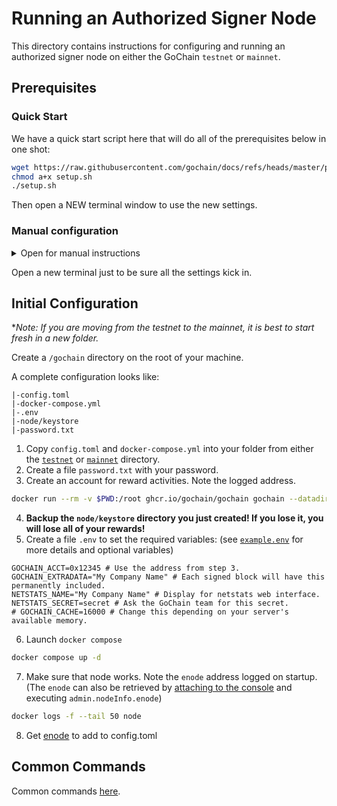 # Running an Authorized Signer Node

This directory contains instructions for configuring and running an authorized signer node on either the GoChain `testnet` or `mainnet`.

## Prerequisites

### Quick Start

We have a quick start script here that will do all of the prerequisites below in one shot:

```sh
wget https://raw.githubusercontent.com/gochain/docs/refs/heads/master/public-network/signers/nodes/setup.sh
chmod a+x setup.sh
./setup.sh
```

Then open a NEW terminal window to use the new settings. 

### Manual configuration

<details>
<summary>Open for manual instructions</summary>
  
Update a few Linux settings to ensure things run smoothly.

Update `vm.max_map_count`:

```sh
sysctl -w vm.max_map_count=262144
nano /etc/sysctl.conf
# Add the following line:
vm.max_map_count = 262144
```

Then increase the ulimit for the root user (assuming you are using root to run docker). Check current setting with `ulimit -n`, if it's a lot higher than 1024, you're good. If not, do this:

```sh
ulimit -n 100000
nano /etc/security/limits.conf
# Add the following line to it:
root             soft    nofile          100000
```

Install `docker` and `docker-compose`.

* Docker > 25.0 ([install](https://docs.docker.com/engine/install/))

Quick Docker install:

```sh
curl -fsSL https://get.docker.com -o get-docker.sh
sudo sh get-docker.sh
```
</details>

Open a new terminal just to be sure all the settings kick in. 

## Initial Configuration

\**Note: If you are moving from the testnet to the mainnet, it is best to start fresh in a new folder.*

Create a `/gochain` directory on the root of your machine.

A complete configuration looks like:

```
|-config.toml
|-docker-compose.yml
|-.env
|-node/keystore
|-password.txt
```

1. Copy `config.toml` and `docker-compose.yml` into your folder from either the [`testnet`](testnet) or [`mainnet`](mainnet) directory.
2. Create a file `password.txt` with your password.
3. Create an account for reward activities. Note the logged address.

```sh
docker run --rm -v $PWD:/root ghcr.io/gochain/gochain gochain --datadir /root/node --password /root/password.txt account new
```

4. **Backup the `node/keystore` directory you just created! If you lose it, you will lose all of your rewards!**
5. Create a file `.env` to set the required variables: (see [`example.env`](example.env) for more details and optional variables)
```
GOCHAIN_ACCT=0x12345 # Use the address from step 3.
GOCHAIN_EXTRADATA="My Company Name" # Each signed block will have this permanently included.
NETSTATS_NAME="My Company Name" # Display for netstats web interface.
NETSTATS_SECRET=secret # Ask the GoChain team for this secret.
# GOCHAIN_CACHE=16000 # Change this depending on your server's available memory.
```
6. Launch `docker compose`

```sh
docker compose up -d
```

7. Make sure that node works. Note the `enode` address logged on startup. 
(The `enode` can also be retrieved by [attaching to the console](https://github.com/orgs/gochain/discussions/154) and executing `admin.nodeInfo.enode`)

```sh
docker logs -f --tail 50 node
```

8. Get [enode](https://github.com/orgs/gochain/discussions/160) to add to config.toml

## Common Commands

Common commands [here](../../nodes/README.md#common-commands).
